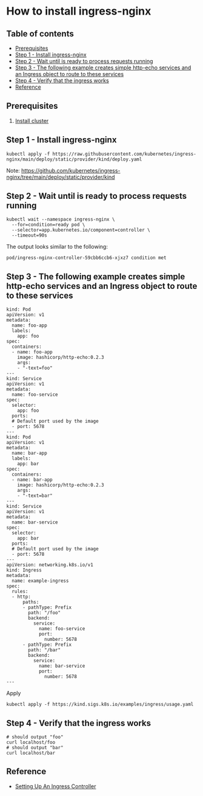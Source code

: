 # How to install ingress-nginx
## Table of contents
  - [Prerequisites](#prerequisites)
  - [Step 1 - Install ingress-nginx](#step-1---install-ingress-nginx)
  - [Step 2 - Wait until is ready to process requests running](#step-2---wait-until-is-ready-to-process-requests-running)
  - [Step 3 - The following example creates simple http-echo services and an Ingress object to route to these services](#step-3---the-following-example-creates-simple-http-echo-services-and-an-ingress-object-to-route-to-these-services)
  - [Step 4 - Verify that the ingress works](#step-4---verify-that-the-ingress-works)
  - [Reference](#reference)
## Prerequisites
1. [Install cluster](../README.md)
## Step 1 - Install ingress-nginx
```shell
kubectl apply -f https://raw.githubusercontent.com/kubernetes/ingress-nginx/main/deploy/static/provider/kind/deploy.yaml
```
Note: https://github.com/kubernetes/ingress-nginx/tree/main/deploy/static/provider/kind
## Step 2 - Wait until is ready to process requests running
```shell
kubectl wait --namespace ingress-nginx \
  --for=condition=ready pod \
  --selector=app.kubernetes.io/component=controller \
  --timeout=90s
```
The output looks similar to the following:
```shell
pod/ingress-nginx-controller-59cbb6ccb6-xjxz7 condition met
```
## Step 3 - The following example creates simple http-echo services and an Ingress object to route to these services
```shell
kind: Pod
apiVersion: v1
metadata:
  name: foo-app
  labels:
    app: foo
spec:
  containers:
  - name: foo-app
    image: hashicorp/http-echo:0.2.3
    args:
    - "-text=foo"
---
kind: Service
apiVersion: v1
metadata:
  name: foo-service
spec:
  selector:
    app: foo
  ports:
  # Default port used by the image
  - port: 5678
---
kind: Pod
apiVersion: v1
metadata:
  name: bar-app
  labels:
    app: bar
spec:
  containers:
  - name: bar-app
    image: hashicorp/http-echo:0.2.3
    args:
    - "-text=bar"
---
kind: Service
apiVersion: v1
metadata:
  name: bar-service
spec:
  selector:
    app: bar
  ports:
  # Default port used by the image
  - port: 5678
---
apiVersion: networking.k8s.io/v1
kind: Ingress
metadata:
  name: example-ingress
spec:
  rules:
  - http:
      paths:
      - pathType: Prefix
        path: "/foo"
        backend:
          service:
            name: foo-service
            port:
              number: 5678
      - pathType: Prefix
        path: "/bar"
        backend:
          service:
            name: bar-service
            port:
              number: 5678
---
```
Apply
```shell
kubectl apply -f https://kind.sigs.k8s.io/examples/ingress/usage.yaml
```
## Step 4 - Verify that the ingress works
```shell
# should output "foo"
curl localhost/foo
# should output "bar"
curl localhost/bar
```
## Reference
 - [Setting Up An Ingress Controller](https://kind.sigs.k8s.io/docs/user/ingress/#ingress-nginx)

